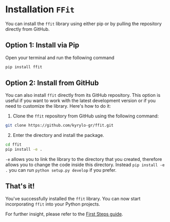 # Installation `FFit`

You can install the `ffit` library using either pip or by pulling the repository directly from GitHub.

## Option 1: Install via Pip

Open your terminal and run the following command

```sh
pip install ffit
```

## Option 2: Install from GitHub

You can also install `ffit` directly from its GitHub repository. This option is useful if you want to work with the latest development version or if you need to customize the library. Here's how to do it:

1. Clone the `ffit` repository from GitHub using the following command:

```sh
git clone https://github.com/kyrylo-gr/ffit.git
```

2. Enter the directory and install the package.

```sh
cd ffit
pip install -e .
```

`-e` allows you to link the library to the directory that you created, therefore allows you to change the code inside this directory.
Instead `pip install -e .` you can run `python setup.py develop` if you prefer.

## That's it!

You've successfully installed the `ffit` library. You can now start incorporating `ffit` into your Python projects.

For further insight, please refer to the [First Steps guide](first_steps.md).
